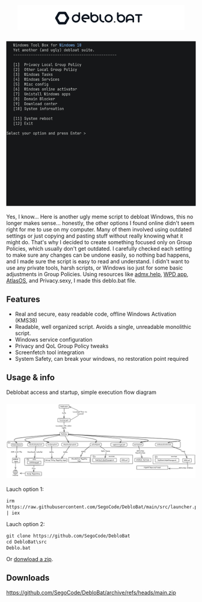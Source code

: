 <h1 align="center"><img src="https://github.com/SegoCode/DebloBat/blob/main/media/header.png"></h1>
<h3 align="center"><img  src="https://github.com/SegoCode/DebloBat/blob/main/media/demo-2.gif"></h3>

Yes, I know... Here is another ugly meme script to debloat Windows, this no longer makes sense... honestly, the other options I found online didn't seem right for me to use on my computer. Many of them involved using outdated settings or just copying and pasting stuff without really knowing what it might do. That's why I decided to create something focused only on Group Policies, which usually don't get outdated. I carefully checked each setting to make sure any changes can be undone easily, so nothing bad happens, and I made sure the script is easy to read and understand. I didn't want to use any private tools, harsh scripts, or Windows iso just for some basic adjustments in Group Policies. Using resources like [admx.help](https://admx.help), [WPD app](https://wpd.app/), [AtlasOS](https://github.com/Atlas-OS/Atlas), and Privacy.sexy, I made this deblo.bat file.


## Features
- Real and secure, easy readable code, offline Windows Activation (KMS38)
- Readable, well organized script. Avoids a single, unreadable monolithic script.
- Windows service configuration
- Privacy and QoL Group Policy tweaks
- Screenfetch tool integration
- System Safety, can break your windows, no restoration point required

## Usage & info

Deblobat access and startup, simple execution flow diagram
<h3 align="center"><img  src="https://github.com/SegoCode/DebloBat/blob/main/media/diagramRunFlow.png"></h3>

Lauch option 1:
```shell
irm https://raw.githubusercontent.com/SegoCode/DebloBat/main/src/launcher.ps1 | iex
```
Lauch option 2:
```shell
git clone https://github.com/SegoCode/DebloBat
cd DebloBat\src
Deblo.bat
```
Or [donwload a zip](https://github.com/SegoCode/DebloBat/archive/refs/heads/main.zip).

## Downloads

https://github.com/SegoCode/DebloBat/archive/refs/heads/main.zip
